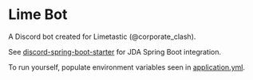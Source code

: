 # Lime Bot
A Discord bot created for Limetastic (@corporate_clash).

See [discord-spring-boot-starter](https://github.com/jaczerob/discord-spring-boot-starter) for JDA Spring Boot integration.

To run yourself, populate environment variables seen in [application.yml](src/main/resources/application.yml).
